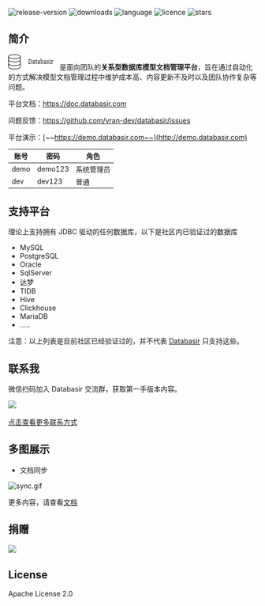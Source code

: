 ![release-version](https://img.shields.io/github/v/release/vran-dev/databasir?include_prereleases&style=for-the-badge) ![downloads](https://img.shields.io/github/downloads/vran-dev/databasir/total?style=for-the-badge) ![language](https://img.shields.io/github/languages/top/vran-dev/databasir?style=for-the-badge) ![licence](https://img.shields.io/github/license/vran-dev/databasir?style=for-the-badge) ![stars](https://img.shields.io/github/stars/vran-dev/databasir?style=for-the-badge)

## 简介

![](docs/databasir.png) 是面向团队的**关系型数据库模型文档管理平台**，旨在通过自动化的方式解决模型文档管理过程中维护成本高、内容更新不及时以及团队协作复杂等问题。

平台文档：https://doc.databasir.com

问题反馈：https://github.com/vran-dev/databasir/issues

平台演示：[~~https://demo.databasir.com~~](http://demo.databasir.com)

| 账号 | 密码    | 角色       |
| ---- | ------- | ---------- |
| demo | demo123 | 系统管理员 |
| dev  | dev123  | 普通       |

## 支持平台

理论上支持拥有 JDBC 驱动的任何数据库，以下是社区内已验证过的数据库

- MySQL
- PostgreSQL
- Oracle
- SqlServer
- 达梦
- TIDB
- Hive
- Clickhouse
- MariaDB
- .....

注意：以上列表是目前社区已经验证过的，并不代表 [Databasir](https://github.com/vran-dev/databasir) 只支持这些。

## 联系我

微信扫码加入 Databasir 交流群，获取第一手版本内容。

<img src="https://s2.loli.net/2022/07/17/SoyzvLaGniD8x67.jpg" width="250px" />

[点击查看更多联系方式](https://doc.databasir.com/#/?id=联系)

## 多图展示

- 文档同步

![sync.gif](https://s2.loli.net/2022/04/22/aoiSR1V3MuN67m8.gif)

更多内容，请查看[文档](https://doc.databasir.com)

## 捐赠

<img src="https://s2.loli.net/2022/05/23/phDIKagHwjZl3kA.jpg" width="280">

## License

Apache License 2.0